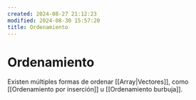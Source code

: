```yaml
---
created: 2024-08-27 21:12:23
modified: 2024-08-30 15:57:20
title: Ordenamiento
---
```


# Ordenamiento

Existen múltiples formas de ordenar [[Array|Vectores]], como [[Ordenamiento por inserción]] u [[Ordenamiento burbuja]].
